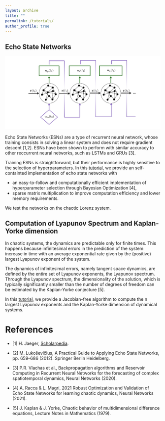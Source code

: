 ```yaml
---
layout: archive
title: ""
permalink: /tutorials/
author_profile: true
---
```


## Echo State Networks

<p align='center'>
<img src="../files/ESN_loop.png" style="width:600px">
</p>

Echo State Networks (ESNs) are a type of recurrent neural network, whose training consists in solving a linear system and does not require gradient descent [1,2]. ESNs have been shown to perform with similar accuracy to other reccurrent neural networks, such as LSTMs and GRUs [3]. 

Training ESNs is straightforward, but their performance is highly sensitive to the selection of hyperparameters.
In this [tutorial](https://github.com/aracca994/Echo-State-Networks), we provide an self-containted implementation of echo state networks with
 * an easy-to-follow and computationally efficient implementation of hyperparameter selection through Bayesian Optimization [4],
 * sparse matrix multiplication to improve computation efficiency and lower memory requirements.

We test the networks on the chaotic Lorenz system.  


## Computation of Lyapunov Spectrum and Kaplan-Yorke dimension

In chaotic systems, the dynamics are predictable only for finite times. This happens because infinitesimal errors in the prediction of the system increase in time with an average exponential rate given by the (positive) largest Lyapunov exponent of the system.

The dynamics of infinitesimal errors, namely tangent space dynamics, are defined by the entire set of Lyapunov exponents, the Lyapunov spectrum. Through the Lyapunov spectrum, the dimensionality of the solution, which is typically significantly smaller than the number of degrees of freedom can be estimated by the Kaplan-Yorke conjecture [5]. 

In this [tutorial](https://github.com/aracca994/Lyapunov-spectrum), we provide a Jacobian-free algorithm to compute the n largest Lyapunov exponents and the Kaplan-Yorke dimension of dynamical systems. 


# References 

- [1] H. Jaeger, [Scholarpedia](http://www.scholarpedia.org/w/index.php?title=Echo_state_network).

- [2] M. Lukoševičius, A Practical Guide to Applying Echo State Networks, pp. 659–686 (2012). Springer Berlin Heidelberg. 

- [3] P.R. Vlachas et al., Backpropagation algorithms and Reservoir Computing in Recurrent Neural Networks for the forecasting of complex spatiotemporal dynamics, Neural Networks (2020).

- [4] A. Racca & L. Magri, 2021 Robust Optimization and Validation of Echo State Networks for learning chaotic dynamics, Neural Networks (2021).

- [5] J. Kaplan & J. Yorke, Chaotic behavior of multidimensional difference equations, Lecture Notes in Mathematics (1979).
